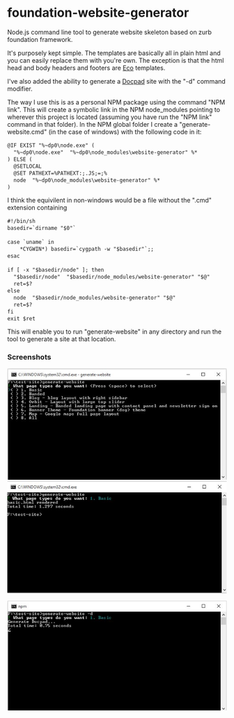 # foundation-website-generator

Node.js command line tool to generate website skeleton based on zurb foundation framework.

It's purposely kept simple. The templates are basically all in plain html and you can easily replace them with you're own. The exception is that the html head and body headers and footers are [Eco](https://github.com/sstephenson/eco) templates.

I've also added the ability to generate a [Docpad](https://github.com/docpad/docpad) site with the "-d" command modifier.

The way I use this is as a personal NPM package using the command "NPM link". This will create a symbolic link in the NPM node_modules pointing to wherever this project is located (assuming you have run the "NPM link" command in that folder). In the NPM global folder I create a "generate-website.cmd" (in the case of windows) with the following code in it:

```
@IF EXIST "%~dp0\node.exe" (
  "%~dp0\node.exe"  "%~dp0\node_modules\website-generator" %*
) ELSE (
  @SETLOCAL
  @SET PATHEXT=%PATHEXT:;.JS;=;%
  node  "%~dp0\node_modules\website-generator" %*
)

```

I think the equivilent in non-windows would be a file without the ".cmd" extension containing

```
#!/bin/sh
basedir=`dirname "$0"`

case `uname` in
    *CYGWIN*) basedir=`cygpath -w "$basedir"`;;
esac

if [ -x "$basedir/node" ]; then
  "$basedir/node"  "$basedir/node_modules/website-generator" "$@"
  ret=$?
else 
  node  "$basedir/node_modules/website-generator" "$@"
  ret=$?
fi
exit $ret
```

This will enable you to run "generate-website" in any directory and run the tool to generate a site at that location.

### Screenshots
![Screenshot](https://raw.githubusercontent.com/SteveMcArthur/foundation-website-generator/master/screenshot1.jpg)
![Screenshot](https://raw.githubusercontent.com/SteveMcArthur/foundation-website-generator/master/screenshot2.jpg)

![Screenshot](https://raw.githubusercontent.com/SteveMcArthur/foundation-website-generator/master/screenshot3.jpg)

